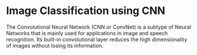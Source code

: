 # Image Classification using CNN
The Convolutional Neural Network (CNN or ConvNet) is a subtype of Neural Networks that is mainly used for applications in image and speech recognition. Its built-in convolutional layer reduces the high dimensionality of images without losing its information.

